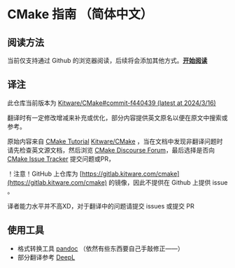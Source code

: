 # CMake 指南 （简体中文）

## 阅读方法
当前仅支持通过 Github 的浏览器阅读，后续将会添加其他方式。[__开始阅读__](./tutorial/index.md)

## 译注
此仓库当前版本为 [Kitware/CMake#commit-f440439 (latest at 2024/3/16)](https://github.com/Kitware/CMake/tree/f440439dee558273a32e4efa39e10a9ff6b479d5)

翻译时有一定修改增减来补充或优化，部分内容提供英文原名以便在原文中搜索或参考。

原始内容来自 [CMake Tutorial](https://cmake.org/cmake/help/latest/guide/tutorial/index.html) [Kitware/CMake](https://github.com/Kitware/CMake/commits/master/) ，当在文档中发现非翻译问题时请先检查英文源文档，然后浏览 [CMake Discourse Forum](https://discourse.cmake.org/)，最后选择是否向 [CMake Issue Tracker](https://gitlab.kitware.com/cmake/cmake/-/issues) 提交问题或PR，

！注意！GitHub 上仓库为 [https://gitlab.kitware.com/cmake](https://gitlab.kitware.com/cmake) 的镜像，因此不提供在 Github 上提供 issue 。

译者能力水平并不高XD，对于翻译中的问题请提交 issues 或提交 PR

## 使用工具
 - 格式转换工具 [pandoc](https://pandoc.org/) （依然有些东西要自己手敲修正——）
 - 部分翻译参考 [DeepL](https://www.deepl.com/zh/translator)